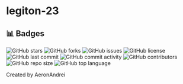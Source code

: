 # legiton-23

## 📊 Badges

![GitHub stars](https://img.shields.io/github/stars/AeronAndrei/legiton-23?style=flat-square) ![GitHub forks](https://img.shields.io/github/forks/AeronAndrei/legiton-23?style=flat-square) ![GitHub issues](https://img.shields.io/github/issues/AeronAndrei/legiton-23?style=flat-square) ![GitHub license](https://img.shields.io/github/license/AeronAndrei/legiton-23?style=flat-square) ![GitHub last commit](https://img.shields.io/github/last-commit/AeronAndrei/legiton-23?style=flat-square) ![GitHub commit activity](https://img.shields.io/github/commit-activity/m/AeronAndrei/legiton-23?style=flat-square) ![GitHub contributors](https://img.shields.io/github/contributors/AeronAndrei/legiton-23?style=flat-square) ![GitHub repo size](https://img.shields.io/github/repo-size/AeronAndrei/legiton-23?style=flat-square) ![GitHub top language](https://img.shields.io/github/languages/top/AeronAndrei/legiton-23?style=flat-square) 


Created by AeronAndrei
